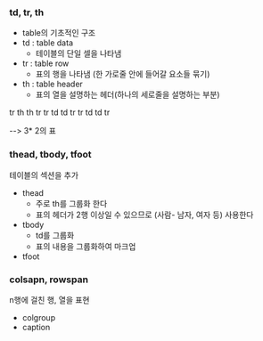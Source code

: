 ### td, tr, th

- table의 기초적인 구조
- td : table data
	- 테이블의 단일 셀을 나타냄
- tr : table row
	- 표의 행을 나타냄 (한 가로줄 안에 들어갈 요소들 묶기)
- th : table header
	- 표의 열을 설명하는 헤더(하나의 세로줄을 설명하는 부분)

tr
	th
	th
tr
tr
	td
	td
tr
tr
	td
	td
tr

--> 3* 2의 표

### thead, tbody, tfoot 
테이블의 섹션을 추가
- thead
	- 주로 th를 그룹화 한다
	- 표의 헤더가 2행 이상일 수 있으므로
	  (사람- 남자, 여자 등) 사용한다
- tbody
	- td를 그룹화
	- 표의 내용을 그룹화하여 마크업
- tfoot

### colsapn, rowspan
n행에 걸친 행, 열을 표현
- colgroup
- caption